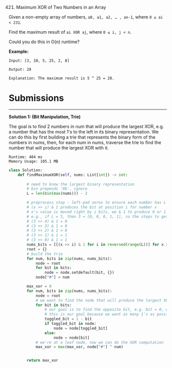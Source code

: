 421. Maximum XOR of Two Numbers in an Array

Given a non-empty array of numbers, `a0, a1, a2, … , an-1`, where `0 ≤ ai < 231`.

Find the maximum result of `ai XOR aj`, where `0 ≤ i, j < n`.

Could you do this in O(n) runtime?

**Example:**
```
Input: [3, 10, 5, 25, 2, 8]

Output: 28

Explanation: The maximum result is 5 ^ 25 = 28.
```

# Submissions
---
**Solution 1: (Bit Manipulation, Trie)**

The goal is to find 2 numbers in num that will produce the largest XOR, e.g. a number that has the most 1's to the left in its binary representation. We can do this by first building a trie that represents the binary form of the numbers in nums, then, for each num in nums, traverse the trie to find the number that will produce the largest XOR with it.

```
Runtime: 404 ms
Memory Usage: 105.1 MB
```
```python
class Solution:
    def findMaximumXOR(self, nums: List[int]) -> int:
        
        # need to know the largest binary representation
        # bin prepends '0b', ignore
        L = len(bin(max(nums))) - 2

        # preprocess step - left-pad zeros to ensure each number has L bits
        # (x >> i) & 1 produces the bit at position i for number x
        # x's value is moved right by i bits, we & 1 to produce 0 or 1
        # e.g., if L = 5, then 3 = [0, 0, 0, 1, 1], so the steps to get there are:
        # (3 >> 4) & 1 = 0
        # (3 >> 3) & 1 = 0
        # (3 >> 2) & 1 = 0
        # (3 >> 1) & 1 = 1
        # (3 >> 0) & 1 = 1
        nums_bits = [[(x >> i) & 1 for i in reversed(range(L))] for x in nums]
        root = {}
        # build the trie
        for num, bits in zip(nums, nums_bits):
            node = root
            for bit in bits:
                node = node.setdefault(bit, {})
            node["#"] = num

        max_xor = 0
        for num, bits in zip(nums, nums_bits):
            node = root
            # we want to find the node that will produce the largest XOR with num
            for bit in bits:
                # our goal is to find the opposite bit, e.g. bit = 0, we want 1
                # this is our goal because we want as many 1's as possible
                toggled_bit = 1 - bit
                if toggled_bit in node:
                    node = node[toggled_bit]
                else:
                    node = node[bit]
            # we're at a leaf node, now we can do the XOR computation
            max_xor = max(max_xor, node["#"] ^ num)


        return max_xor
```